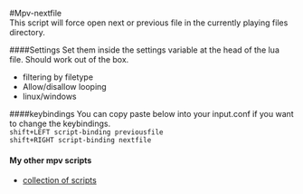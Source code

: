 #Mpv-nextfile  
This script will force open next or previous file in the currently playing files directory. 

####Settings
Set them inside the settings variable at the head of the lua file. Should work out of the box.
- filtering by filetype
- Allow/disallow looping
- linux/windows
  
####keybindings
You can copy paste below into your input.conf if you want to change the keybindings.   
  `shift+LEFT script-binding previousfile`  
  `shift+RIGHT script-binding nextfile`  
  
  
#### My other mpv scripts
- [collection of scripts](https://github.com/donmaiq/mpv-scripts)

